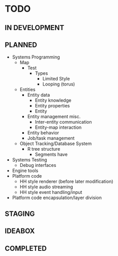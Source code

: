 # TODO #


## IN DEVELOPMENT ##

## PLANNED ##
 - Systems Programming
 	- Map
 		- Test
 			- Types
 				- Limited Style
 				- Looping (torus)
 	- Entities
 		- Entity data
 			- Entity knowledge
 			- Entity properties
 			- Entity
 		- Entity management misc.
 			- Inter-entity communication
 			- Entity-map interaction
 		- Entity behavior
 		- Job/task management
 	- Object Tracking/Database System
 		- R tree structure
 			- Segments have
 - Systems Testing
 	- Debug interfaces
 - Engine tools
 - Platform code
 	- HH style renderer (before later modification)
 	- HH style audio streaming
 	- HH style event handling/input
 - Platform code encapsulation/layer division
## STAGING ##
## IDEABOX ##
## COMPLETED ##